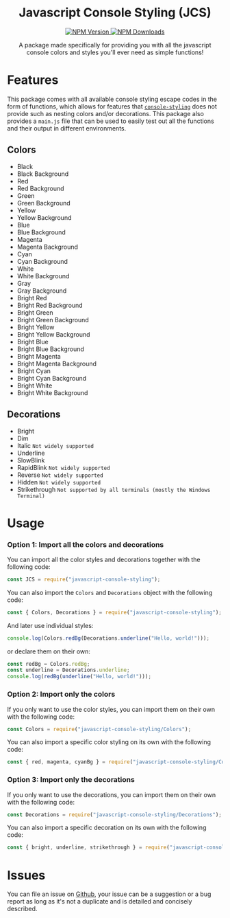 <h1 align="center">Javascript Console Styling (JCS)</h1>

<div align="center">
  <p align="center">
    <a href="https://www.npmjs.com/package/javascript-console-styling">
      <img src="https://img.shields.io/npm/v/javascript-console-styling.svg?style=flat-square" alt="NPM Version" />
    </a>
    <a href="https://www.npmjs.com/package/javascript-console-styling">
      <img src="https://img.shields.io/npm/dm/javascript-console-styling.svg?style=flat-square" alt="NPM Downloads" />
    </a>
  </p>
</div>

<p align="center">
  A package made specifically for providing you with all the javascript console colors and styles you'll ever need as simple functions!
</p>

# Features
This package comes with all available console styling escape codes in the form of functions, which allows for features that [`console-styling`](https://www.npmjs.com/package/console-styling) does not provide such as nesting colors and/or decorations. This package also provides a `main.js` file that can be used to easily test out all the functions and their output in different environments.

## Colors
- Black
- Black Background
- Red
- Red Background
- Green
- Green Background
- Yellow
- Yellow Background
- Blue
- Blue Background
- Magenta
- Magenta Background
- Cyan
- Cyan Background
- White
- White Background
- Gray
- Gray Background
- Bright Red
- Bright Red Background
- Bright Green
- Bright Green Background
- Bright Yellow
- Bright Yellow Background
- Bright Blue
- Bright Blue Background
- Bright Magenta
- Bright Magenta Background
- Bright Cyan
- Bright Cyan Background
- Bright White
- Bright White Background

## Decorations
- Bright
- Dim
- Italic `Not widely supported`
- Underline
- SlowBlink
- RapidBlink `Not widely supported`
- Reverse `Not widely supported`
- Hidden `Not widely supported`
- Strikethrough `Not supported by all terminals (mostly the Windows Terminal)`

# Usage
### Option 1: Import all the colors and decorations
You can import all the color styles and decorations together with the following code:

```js
const JCS = require("javascript-console-styling");
```
You can also import the `Colors` and `Decorations` object with the following code:

```js
const { Colors, Decorations } = require("javascript-console-styling");
```
And later use individual styles:

```js
console.log(Colors.redBg(Decorations.underline("Hello, world!")));
```
or declare them on their own:

```js
const redBg = Colors.redBg;
const underline = Decorations.underline;
console.log(redBg(underline("Hello, world!")));
```

### Option 2: Import only the colors
If you only want to use the color styles, you can import them on their own with the following code:

```js
const Colors = require("javascript-console-styling/Colors");
```
You can also import a specific color styling on its own with the following code:

```js
const { red, magenta, cyanBg } = require("javascript-console-styling/Colors");
```

### Option 3: Import only the decorations
If you only want to use the decorations, you can import them on their own with the following code:

```js
const Decorations = require("javascript-console-styling/Decorations");
```
You can also import a specific decoration on its own with the following code:

```js
const { bright, underline, strikethrough } = require("javascript-console-styling/Decorations");
```

# Issues

You can file an issue on [Github](https://github.com/Proman4713/javascript-console-styling/issues), your issue can be a suggestion or a bug report as long as it's not a duplicate and is detailed and concisely described.